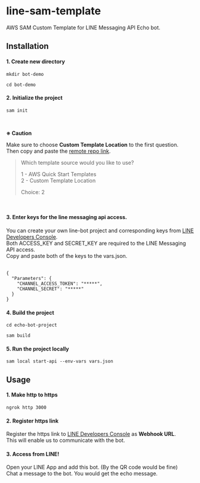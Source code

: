 # line-sam-template
AWS SAM Custom Template for LINE Messaging API Echo bot.

## Installation

#### 1. Create new directory
```
mkdir bot-demo

cd bot-demo
```  

#### 2. Initialize the project
```
sam init
```  
<br>

**※ Caution**
<br>

Make sure to choose **Custom Template Location** to the first question.  
Then copy and paste the [remote repo link](https://github.com/aratara/line-sam-template.git).
<br>

> Which template source would you like to use?  
> 
>	1 - AWS Quick Start Templates  
>	2 - Custom Template Location  
>	
> Choice: 2
<br>

#### 3. Enter keys for the line messaging api access.

You can create your own line-bot project and corresponding keys from [LINE Developers Console](https://developers.line.biz/console/).  
Both ACCESS_KEY and SECRET_KEY are required to the LINE Messaging API access.  
Copy and paste both of the keys to the vars.json.  
<br>

```
{
  "Parameters": {
    "CHANNEL_ACCESS_TOKEN": "*****",
    "CHANNEL_SECRET": "*****"
  }
}
```

#### 4. Build the project
```
cd echo-bot-project

sam build
```

#### 5. Run the project locally
```
sam local start-api --env-vars vars.json
```

## Usage

#### 1. Make http to https
```
ngrok http 3000
```

#### 2. Register https link
Register the https link to [LINE Developers Console](https://developers.line.biz/console/) as **Webhook URL**.  
This will enable us to communicate with the bot.

#### 3. Access from LINE!
Open your LINE App and add this bot. (By the QR code would be fine)  
Chat a message to the bot. You would get the echo message.

